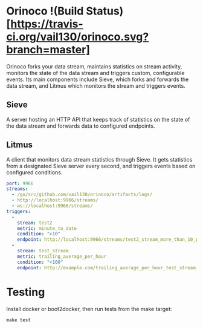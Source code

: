# Orinoco !(Build Status)[https://travis-ci.org/vail130/orinoco.svg?branch=master]
Orinoco forks your data stream, maintains statistics on stream activity,
monitors the state of the data stream and triggers custom, configurable
events. Its main components include Sieve, which forks and forwards the
data stream, and Litmus which monitors the stream and triggers events.

## Sieve
A server hosting an HTTP API that keeps track of statistics on the state of
the data stream and forwards data to configured endpoints.

## Litmus
A client that monitors data stream statistics through Sieve. It gets
statistics from a designated Sieve server every second, and triggers events
based on configured conditions.

```yaml
port: 9966
streams:
  - /go/src/github.com/vail130/orinoco/artifacts/logs/
  - http://localhost:9966/streams/
  - ws://localhost:9966/streams/
triggers:
  -
    stream: test2
    metric: minute_to_date
    condition: ">10"
    endpoint: http://localhost:9966/streams/test2_stream_more_than_10_per_minute/
  -
    stream: test_stream
    metric: trailing_average_per_hour
    condition: "<100"
    endpoint: http://example.com/trailing_average_per_hour_test_stream_under_100/
```

# Testing
Install docker or boot2docker, then run tests from the make target:

`make test`
